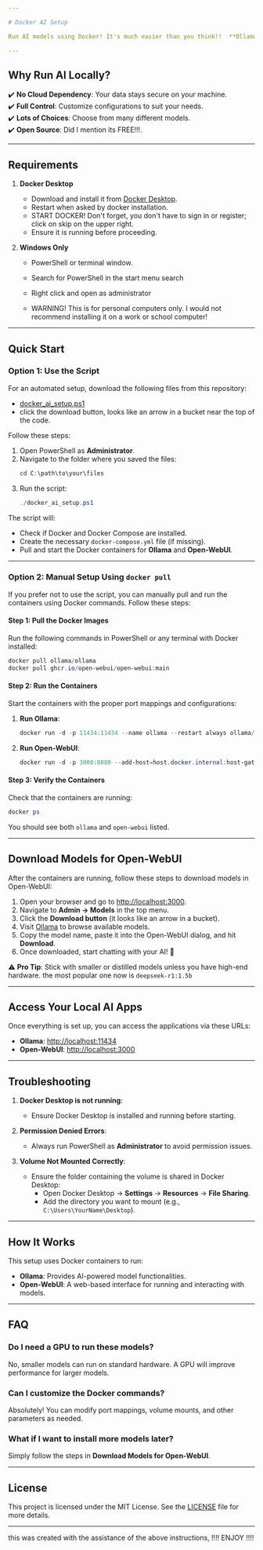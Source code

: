 ```yaml
---

# Docker AI Setup

Run AI models using Docker! It's much easier than you think!!  **Ollama** and **Open-WebUI** locally using Docker! This repository provides a simple PowerShell script and a pre-configured Docker Compose file to make setup easy, even for non-technical users. Don't trust random scripts on the interweb, neither do I!! then do it manually, we’ve got you covered for that too!

---
```


## Why Run AI Locally?

✔️ **No Cloud Dependency**: Your data stays secure on your machine.  
✔️ **Full Control**: Customize configurations to suit your needs.  
✔️ **Lots of Choices**: Choose from many different models.   
✔️ **Open Source**: Did I mention its FREE!!!.   

---

## Requirements

1. **Docker Desktop**  
   - Download and install it from [Docker Desktop](https://www.docker.com/products/docker-desktop).
   - Restart when asked by docker installation.
   - START DOCKER!  Don't forget, you don't have to sign in or register; click on skip on the upper right. 
   - Ensure it is running before proceeding.

2. **Windows Only**  
   - PowerShell or terminal window.
   - Search for PowerShell in the start menu search
   - Right click and open as administrator
  
   - WARNING! This is for personal computers only. I would not recommend installing it on a work or school computer!

---

## Quick Start

### **Option 1: Use the Script**
For an automated setup, download the following files from this repository:
- [docker_ai_setup.ps1](./docker_ai_setup.ps1)
- click the download button, looks like an arrow in a bucket near the top of the code.


Follow these steps:
1. Open PowerShell as **Administrator**.
2. Navigate to the folder where you saved the files:
   ```powershell
   cd C:\path\to\your\files
   ```
3. Run the script:
   ```powershell
   ./docker_ai_setup.ps1
   ```

The script will:
- Check if Docker and Docker Compose are installed.
- Create the necessary `docker-compose.yml` file (if missing).
- Pull and start the Docker containers for **Ollama** and **Open-WebUI**.

---

### **Option 2: Manual Setup Using `docker pull`**

If you prefer not to use the script, you can manually pull and run the containers using Docker commands. Follow these steps:

#### Step 1: Pull the Docker Images
Run the following commands in PowerShell or any terminal with Docker installed:

```powershell
docker pull ollama/ollama
docker pull ghcr.io/open-webui/open-webui:main
```

#### Step 2: Run the Containers
Start the containers with the proper port mappings and configurations:

1. **Run Ollama**:
   ```powershell
   docker run -d -p 11434:11434 --name ollama --restart always ollama/ollama
   ```

2. **Run Open-WebUI**:
   ```powershell
   docker run -d -p 3000:8080 --add-host=host.docker.internal:host-gateway -v open-webui:/app/backend/data --name open-webui --restart always ghcr.io/open-webui/open-webui:main
   ```

#### Step 3: Verify the Containers
Check that the containers are running:
```powershell
docker ps
```

You should see both `ollama` and `open-webui` listed.

---

## Download Models for Open-WebUI

After the containers are running, follow these steps to download models in Open-WebUI:

1. Open your browser and go to [http://localhost:3000](http://localhost:3000).  
2. Navigate to **Admin → Models** in the top menu.  
3. Click the **Download button** (it looks like an arrow in a bucket).  
4. Visit [Ollama](https://ollama.com) to browse available models.  
5. Copy the model name, paste it into the Open-WebUI dialog, and hit **Download**.  
6. Once downloaded, start chatting with your AI! 🎉  

⚠️ **Pro Tip**: Stick with smaller or distilled models unless you have high-end hardware.
the most popular one now is ``` deepseek-r1:1.5b ```

---

## Access Your Local AI Apps

Once everything is set up, you can access the applications via these URLs:  
- **Ollama**: [http://localhost:11434](http://localhost:11434)  
- **Open-WebUI**: [http://localhost:3000](http://localhost:3000)  

---

## Troubleshooting

1. **Docker Desktop is not running**:  
   - Ensure Docker Desktop is installed and running before starting.

2. **Permission Denied Errors**:  
   - Always run PowerShell as **Administrator** to avoid permission issues.

3. **Volume Not Mounted Correctly**:  
   - Ensure the folder containing the volume is shared in Docker Desktop:  
     - Open Docker Desktop → **Settings** → **Resources** → **File Sharing**.  
     - Add the directory you want to mount (e.g., `C:\Users\YourName\Desktop`).

---

## How It Works

This setup uses Docker containers to run:
- **Ollama**: Provides AI-powered model functionalities.  
- **Open-WebUI**: A web-based interface for running and interacting with models.

---

## FAQ

### **Do I need a GPU to run these models?**  
No, smaller models can run on standard hardware. A GPU will improve performance for larger models.

### **Can I customize the Docker commands?**  
Absolutely! You can modify port mappings, volume mounts, and other parameters as needed.

### **What if I want to install more models later?**  
Simply follow the steps in **Download Models for Open-WebUI**.

---

## License

This project is licensed under the MIT License. See the [LICENSE](./LICENSE) file for more details.

---

this was created with the assistance of the above instructions, !!!!  ENJOY !!!!
